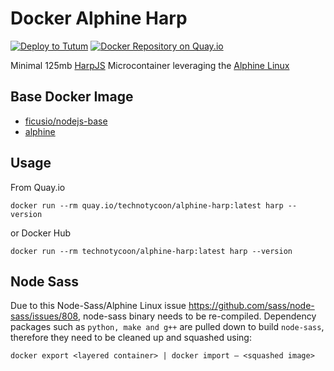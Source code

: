 # Docker Alphine Harp

[![Deploy to Tutum](https://s.tutum.co/deploy-to-tutum.svg)](https://dashboard.tutum.co/stack/deploy/?repo=https://github.com/yunspace/docker-alpine-harp)
[![Docker Repository on Quay.io](https://quay.io/repository/yunspace/alpine-harp/status "Docker Repository on Quay.io")](https://quay.io/repository/yunspace/alpine-harp)

Minimal 125mb [HarpJS](http://harpjs.com) Microcontainer leveraging the [Alphine Linux](https://github.com/gliderlabs/docker-alpine)

## Base Docker Image

* [ficusio/nodejs-base](https://registry.hub.docker.com/u/ficusio/nodejs-base/)
* [alphine](https://registry.hub.docker.com/_/alpine/)

## Usage

From Quay.io

    docker run --rm quay.io/technotycoon/alphine-harp:latest harp --version

or Docker Hub

    docker run --rm technotycoon/alphine-harp:latest harp --version

## Node Sass

Due to this Node-Sass/Alphine Linux issue https://github.com/sass/node-sass/issues/808, node-sass binary needs to be re-compiled.
Dependency packages such as `python, make and g++` are pulled down to build `node-sass`, therefore they need to be cleaned up and squashed using:

    docker export <layered container> | docker import – <squashed image>

